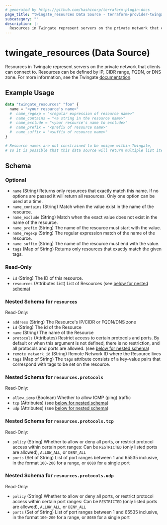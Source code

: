 ```yaml
---
# generated by https://github.com/hashicorp/terraform-plugin-docs
page_title: "twingate_resources Data Source - terraform-provider-twingate"
subcategory: ""
description: |-
  Resources in Twingate represent servers on the private network that clients can connect to. Resources can be defined by IP, CIDR range, FQDN, or DNS zone. For more information, see the Twingate documentation https://docs.twingate.com/docs/resources-and-access-nodes.
---
```


# twingate_resources (Data Source)

Resources in Twingate represent servers on the private network that clients can connect to. Resources can be defined by IP, CIDR range, FQDN, or DNS zone. For more information, see the Twingate [documentation](https://docs.twingate.com/docs/resources-and-access-nodes).

## Example Usage

```terraform
data "twingate_resources" "foo" {
  name = "<your resource's name>"
  #  name_regexp = "<regular expression of resource name>"
  #  name_contains = "<a string in the resource name>"
  #  name_exclude = "<your resource's name to exclude>"
  #  name_prefix = "<prefix of resource name>"
  #  name_suffix = "<suffix of resource name>"
}

# Resource names are not constrained to be unique within Twingate,
# so it is possible that this data source will return multiple list items.
```

<!-- schema generated by tfplugindocs -->
## Schema

### Optional

- `name` (String) Returns only resources that exactly match this name. If no options are passed it will return all resources. Only one option can be used at a time.
- `name_contains` (String) Match when the value exist in the name of the resource.
- `name_exclude` (String) Match when the exact value does not exist in the name of the resource.
- `name_prefix` (String) The name of the resource must start with the value.
- `name_regexp` (String) The regular expression match of the name of the resource.
- `name_suffix` (String) The name of the resource must end with the value.
- `tags` (Map of String) Returns only resources that exactly match the given tags.

### Read-Only

- `id` (String) The ID of this resource.
- `resources` (Attributes List) List of Resources (see [below for nested schema](#nestedatt--resources))

<a id="nestedatt--resources"></a>
### Nested Schema for `resources`

Read-Only:

- `address` (String) The Resource's IP/CIDR or FQDN/DNS zone
- `id` (String) The id of the Resource
- `name` (String) The name of the Resource
- `protocols` (Attributes) Restrict access to certain protocols and ports. By default or when this argument is not defined, there is no restriction, and all protocols and ports are allowed. (see [below for nested schema](#nestedatt--resources--protocols))
- `remote_network_id` (String) Remote Network ID where the Resource lives
- `tags` (Map of String) The `tags` attribute consists of a key-value pairs that correspond with tags to be set on the resource.

<a id="nestedatt--resources--protocols"></a>
### Nested Schema for `resources.protocols`

Read-Only:

- `allow_icmp` (Boolean) Whether to allow ICMP (ping) traffic
- `tcp` (Attributes) (see [below for nested schema](#nestedatt--resources--protocols--tcp))
- `udp` (Attributes) (see [below for nested schema](#nestedatt--resources--protocols--udp))

<a id="nestedatt--resources--protocols--tcp"></a>
### Nested Schema for `resources.protocols.tcp`

Read-Only:

- `policy` (String) Whether to allow or deny all ports, or restrict protocol access within certain port ranges: Can be `RESTRICTED` (only listed ports are allowed), `ALLOW_ALL`, or `DENY_ALL`
- `ports` (Set of String) List of port ranges between 1 and 65535 inclusive, in the format `100-200` for a range, or `8080` for a single port


<a id="nestedatt--resources--protocols--udp"></a>
### Nested Schema for `resources.protocols.udp`

Read-Only:

- `policy` (String) Whether to allow or deny all ports, or restrict protocol access within certain port ranges: Can be `RESTRICTED` (only listed ports are allowed), `ALLOW_ALL`, or `DENY_ALL`
- `ports` (Set of String) List of port ranges between 1 and 65535 inclusive, in the format `100-200` for a range, or `8080` for a single port
